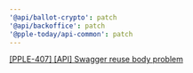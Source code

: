 ```yaml
---
'@api/ballot-crypto': patch
'@api/backoffice': patch
'@pple-today/api-common': patch
---
```


[[PPLE-407] [API] Swagger reuse body problem](https://linear.app/snts/issue/PPLE-407/api-swagger-reuse-body-problem)
